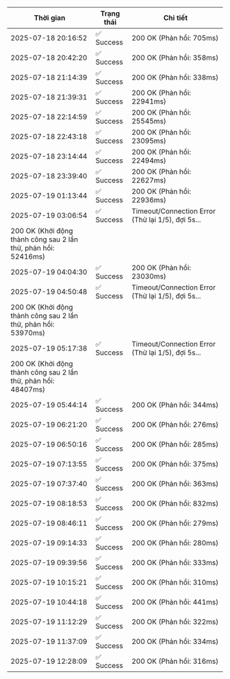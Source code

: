 | Thời gian | Trạng thái | Chi tiết |
|---|---|---|
| 2025-07-18 20:16:52 | ✅ Success | 200 OK (Phản hồi: 705ms) |
| 2025-07-18 20:42:20 | ✅ Success | 200 OK (Phản hồi: 358ms) |
| 2025-07-18 21:14:39 | ✅ Success | 200 OK (Phản hồi: 338ms) |
| 2025-07-18 21:39:31 | ✅ Success | 200 OK (Phản hồi: 22941ms) |
| 2025-07-18 22:14:59 | ✅ Success | 200 OK (Phản hồi: 25545ms) |
| 2025-07-18 22:43:18 | ✅ Success | 200 OK (Phản hồi: 23095ms) |
| 2025-07-18 23:14:44 | ✅ Success | 200 OK (Phản hồi: 22494ms) |
| 2025-07-18 23:39:40 | ✅ Success | 200 OK (Phản hồi: 22627ms) |
| 2025-07-19 01:13:44 | ✅ Success | 200 OK (Phản hồi: 22936ms) |
| 2025-07-19 03:06:54 | ✅ Success | Timeout/Connection Error (Thử lại 1/5), đợi 5s...
200 OK (Khởi động thành công sau 2 lần thử, phản hồi: 52416ms) |
| 2025-07-19 04:04:30 | ✅ Success | 200 OK (Phản hồi: 23030ms) |
| 2025-07-19 04:50:48 | ✅ Success | Timeout/Connection Error (Thử lại 1/5), đợi 5s...
200 OK (Khởi động thành công sau 2 lần thử, phản hồi: 53970ms) |
| 2025-07-19 05:17:38 | ✅ Success | Timeout/Connection Error (Thử lại 1/5), đợi 5s...
200 OK (Khởi động thành công sau 2 lần thử, phản hồi: 48407ms) |
| 2025-07-19 05:44:14 | ✅ Success | 200 OK (Phản hồi: 344ms) |
| 2025-07-19 06:21:20 | ✅ Success | 200 OK (Phản hồi: 276ms) |
| 2025-07-19 06:50:16 | ✅ Success | 200 OK (Phản hồi: 285ms) |
| 2025-07-19 07:13:55 | ✅ Success | 200 OK (Phản hồi: 375ms) |
| 2025-07-19 07:37:40 | ✅ Success | 200 OK (Phản hồi: 363ms) |
| 2025-07-19 08:18:53 | ✅ Success | 200 OK (Phản hồi: 832ms) |
| 2025-07-19 08:46:11 | ✅ Success | 200 OK (Phản hồi: 279ms) |
| 2025-07-19 09:14:33 | ✅ Success | 200 OK (Phản hồi: 280ms) |
| 2025-07-19 09:39:56 | ✅ Success | 200 OK (Phản hồi: 333ms) |
| 2025-07-19 10:15:21 | ✅ Success | 200 OK (Phản hồi: 310ms) |
| 2025-07-19 10:44:18 | ✅ Success | 200 OK (Phản hồi: 441ms) |
| 2025-07-19 11:12:29 | ✅ Success | 200 OK (Phản hồi: 322ms) |
| 2025-07-19 11:37:09 | ✅ Success | 200 OK (Phản hồi: 334ms) |
| 2025-07-19 12:28:09 | ✅ Success | 200 OK (Phản hồi: 316ms) |
